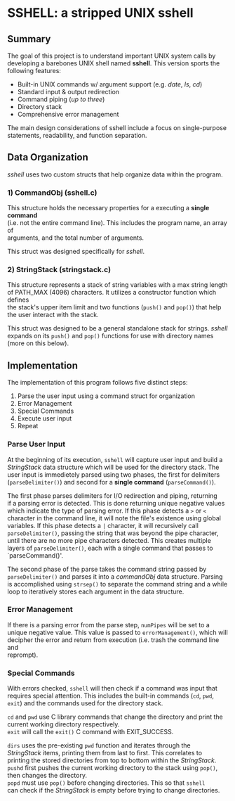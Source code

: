 # SSHELL: a stripped UNIX sshell

## Summary
The goal of this project is to understand important UNIX system calls by  
developing a barebones UNIX shell named **sshell**. This version sports the  
following features:

- Built-in UNIX commands w/ argument support (e.g. *date*, *ls*, *cd*)
- Standard input & output redirection
- Command piping (*up to three*)
- Directory stack
- Comprehensive error management

The main design considerations of sshell include a focus on single-purpose  
statements, readability, and function separation.

## Data Organization

*sshell* uses two custom structs that help organize data within the program.  

### 1) CommandObj (sshell.c)
This structure holds the necessary properties for a executing a **single command**  
(i.e. not the entire command line). This includes the program name, an array of  
arguments, and the total number of arguments.  

This struct was designed specifically for *sshell*.

### 2) StringStack (stringstack.c)
This structure represents a stack of string variables with a max string length  
of PATH_MAX (4096) characters. It utilizes a constructor function which defines  
the stack's upper item limit and two functions (`push()` and `pop()`) that help  
the user interact with the stack.

This struct was designed to be a general standalone stack for strings. *sshell*  
expands on its  `push()` and `pop()` functions for use with directory names  
(more on this below).

## Implementation
The implementation of this program follows five distinct steps:

1. Parse the user input using a command struct for organization
2. Error Management
3. Special Commands
4. Execute user input
5. Repeat

### Parse User Input

At the beginning of its execution, `sshell` will capture user input and build a  
*StringStack* data structure which will be used for the directory stack. The  
user input is immedietely parsed using two phases, the first for delimiters  
(`parseDelimiter()`) and second for a **single command** (`parseCommand()`).

   The first phase parses delimiters for I/O redirection and piping, returning  
   if a parsing error is detected. This is done returning unique negative values  
   which indicate the type of parsing error. If this phase detects a `>` or `<`  
   character in the command line, it will note the file's existence using global  
   variables. If this phase detects a `|` character, it will recursively call  
   `parseDelimiter()`, passing the string that was beyond the pipe character,
   until there are no more pipe characters detected. This creates multiple  
   layers of `parseDelimiter()`, each with a single command that passes to  
   `parseCommand()'.  

   The second phase of the parse takes the command string passed by  
   `parseDelimiter()` and parses it into a *commandObj* data structure. Parsing  
   is accomplished using `strsep()` to separate the command string and a while  
   loop to iteratively stores each argument in the data structure.  

### Error Management

If there is a parsing error from the parse step, `numPipes` will be set to a  
unique negative value. This value is passed to `errorManagement()`, which will  
decipher the error and return from execution (i.e. trash the command line and  
reprompt).

### Special Commands

With errors checked, `sshell` will then check if a command was input that  
requires special attention. This includes the built-in commands (`cd`, `pwd`,  
 `exit`) and the commands used for the directory stack.  
 
   `cd` and `pwd` use C library commands that change the directory and print the  
   current working directory respectively.  
   `exit` will call the `exit()` C command with EXIT_SUCCESS.  
   
   `dirs` uses the pre-existing `pwd` function and iterates through the  
   *StringStack* items, printing them from last to first. This correlates to  
   printing the stored directories from top to bottom within the *StringStack*.  
   `pushd` first pushes the current working directory to the stack using `pop()`,  
   then changes the directory.  
   `popd` must use `pop()` before changing directories. This so that `sshell`  
   can check if the *StringStack* is empty before trying to change directories.
   
###

























